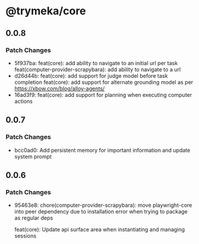 # @trymeka/core

## 0.0.8

### Patch Changes

- 5f937ba: feat(core): add ability to navigate to an initial url per task
  feat(computer-provider-scrapybara): add ability to navigate to a url
- d26d44b: feat(core): add support for judge model before task completion
  feat(core): add support for alternate grounding model as per <https://xbow.com/blog/alloy-agents/>
- 16ad3f9: feat(core): add support for planning when executing computer actions

## 0.0.7

### Patch Changes

- bcc0ad0: Add persistent memory for important information and update system prompt

## 0.0.6

### Patch Changes

- 95463e8: chore(computer-provider-scrapybara): move playwright-core into peer dependency due to installation error when trying to package as regular deps

  feat(core): Update api surface area when instantiating and managing sessions
